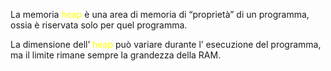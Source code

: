 La memoria <font color="#ffff00">heap</font> è una area di memoria di “proprietà” di un programma, ossia è riservata solo per quel programma.

La dimensione dell’ <font color="#ffff00">heap</font> può variare durante l’ esecuzione del programma, ma il limite rimane sempre la grandezza della RAM.
